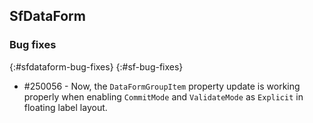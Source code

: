 ## SfDataForm

### Bug fixes
{:#sfdataform-bug-fixes}
{:#sf-bug-fixes}

* \#250056 - Now, the `DataFormGroupItem` property update is working properly when enabling `CommitMode` and `ValidateMode` as `Explicit` in floating label layout. 


